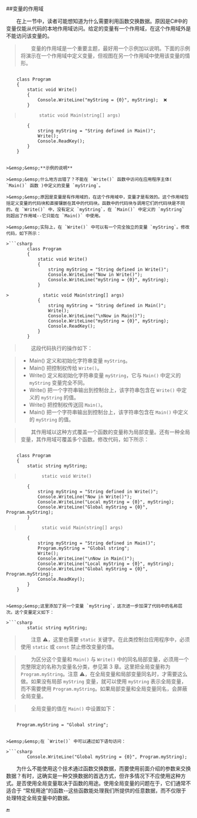 ##变量的作用域

&emsp;&emsp;在上一节中，读者可能想知道为什么需要利用函数交换数据。原因是C#中的变量仅能从代码的本地作用域访问。给定的变量有一个作用域，在这个作用域外是不能访问该变量的。

>&emsp;&emsp;变量的作用域是一个重要主题，最好用一个示例加以说明。下面的示例将演示在一个作用域中定义变量，但视图在另一个作用域中使用该变量的情形。

>```csharp
        class Program
        {
            static void Write()
            {
                Console.WriteLine("myString = {0}", myString);  ❌
            }

>            static void Main(string[] args)
            {
                string myString = "String defined in Main()";
                Write();
                Console.ReadKey();
            }
        }
```

>&emsp;&emsp;**示例的说明**

>&emsp;&emsp;什么地方出错了？不能在 `Write()` 函数中访问在应用程序主体( `Main()` 函数 )中定义的变量 `myString`。

>&emsp;&emsp;原因是变量是有作用域的，在这个作用域中，变量才是有效的。这个作用域包括定义变量的代码块和直接镶嵌在其中的代码块。函数中的代码块与调用它们的代码块是不同的。在 `Write()` 中，没有定义 `myString`，在 `Main()` 中定义的 `myString` 则超出了作用域--它只能在 `Main()` 中使用。

>&emsp;&emsp;实际上，在 `Write()` 中可以有一个完全独立的变量 `myString`。修改代码，如下所示：

>```csharp
        class Program
        {
            static void Write()
            {
                string myString = "String defined in Write()";
                Console.WriteLine("Now in Write()");
                Console.WriteLine("myString = {0}", myString);
            }

>             static void Main(string[] args)
            {
                string myString = "String defined in Main()";
                Write();
                Console.WriteLine("\nNow in Main()");
                Console.WriteLine("myString = {0}", myString);
                Console.ReadKey();
            }
        }
```

>&emsp;&emsp;这段代码执行的操作如下：

>* Main() 定义和初始化字符串变量 `myString`。
>* Main() 把控制权传给 `Write()`。 
>* Write() 定义和初始化字符串变量 `myString`，它与 `Main()` 中定义的 `myString` 变量完全不同。
>* Write() 把一个字符串输出到控制台上，该字符串包含在 `Write()` 中定义的 `myString` 的值。
>* Write() 把控制权传送回 `Main()`。
>* Main() 把一个字符串输出到控制台上，该字符串包含在 `Main()` 中定义的 `myString` 的值。

>&emsp;&emsp;其作用域以这种方式覆盖一个函数的变量称为局部变量。还有一种全局变量，其作用域可覆盖多个函数。修改代码，如下所示：

>```csharp
        class Program
        {
            static string myString;

>             static void Write()
            {
                string myString = "String defined in Write()";
                Console.WriteLine("Now in Write()");
                Console.WriteLine("Local myString = {0}", myString);
                Console.WriteLine("Global myString = {0}", Program.myString);
            }

>             static void Main(string[] args)
            {
                string myString = "String defined in Main()";
                Program.myString = "Global string";
                Write();
                Console.WriteLine("\nNow in Main()");
                Console.WriteLine("Local myString = {0}", myString);
                Console.WriteLine("Global myString = {0}", Program.myString);
                Console.ReadKey();
            }
        }
```

>&emsp;&emsp;这里添加了另一个变量 `myString`，这次进一步加深了代码中的名称层次。这个变量定义如下：

>```csharp
        static string myString;
```

>&emsp;&emsp;注意 ⚠️，这里也需要 `static` 关键字。在此类控制台应用程序中，必须使用 `static` 或 `const` 禁止修改变量的值。

>&emsp;&emsp;为区分这个变量和 `Main()` 与 `Write()` 中的同名局部变量，必须用一个完整限定的名称为变量名分类，参见第 3 章。这里把全局变量称为 `Program.myString`。注意 ⚠️，在全局变量和局部变量同名时，才需要这么做。如果没有局部 `myString` 变量，就可以使用 `myString` 表示全局变量，而不需要使用 `Program.myString`。如果局部变量和全局变量同名，会屏蔽全局变量。

>&emsp;&emsp;全局变量的值在 `Main()` 中设置如下：

>```csharp
        Program.myString = "Global string";
```

>&emsp;&emsp;在 `Write()` 中可以通过如下语句访问：

>```csharp
        Console.WriteLine("Global myString = {0}", Program.myString);
```
&emsp;&emsp;为什么不能使用这个技术通过函数交换数据，而要使用前面介绍的参数来交换数据？有时，这确实是一种交换数据的首选方式，但许多情况下不应使用这种方式。是否使用全局变量取决于函数的用途。使用全局变量的问题在于，它们通常不适合于 “常规用途”的函数--这些函数能处理我们所提供的任意数据，而不仅限于处理特定全局变量中的数据。




🔚